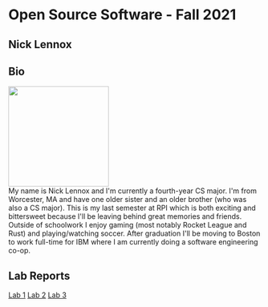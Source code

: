 # Open Source Software - Fall 2021
## Nick Lennox

## Bio

<img src="https://media-exp1.licdn.com/dms/image/C4D03AQEp-7SQgTozew/profile-displayphoto-shrink_400_400/0/1602029812881?e=1648080000&v=beta&t=m5x96CPuveS8mT6bXhTq_mOvRc1lqsTqjv2O-GSPt3g" width=200> \
My name is Nick Lennox and I'm currently a fourth-year CS major. I'm from Worcester, MA and have one older sister and an older brother (who was also a CS major). This is my last semester at RPI which is both exciting and bittersweet because I'll be leaving behind great memories and friends. Outside of schoolwork I enjoy gaming (most notably Rocket League and Rust) and playing/watching soccer. After graduation I'll be moving to Boston to work full-time for IBM where I am currently doing a software engineering co-op. 

## Lab Reports
[Lab 1](labs/lab-01/report.md)
[Lab 2](labs/lab02/report.md)
[Lab 3](labs/lab03/report.md)
